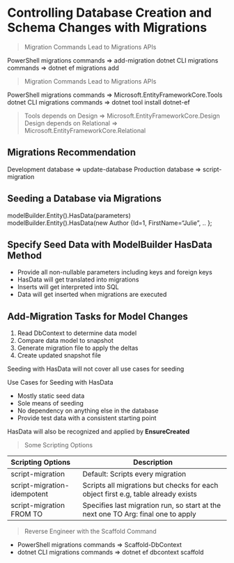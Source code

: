 # Controlling Database Creation and Schema Changes with Migrations

> Migration Commands Lead to Migrations APIs

PowerShell migrations commands => add-migration
dotnet CLI migrations commands => dotnet ef migrations add


> Migration Commands Lead to Migrations APIs

PowerShell migrations commands => Microsoft.EntityFrameworkCore.Tools
dotnet CLI migrations commands => dotnet tool install dotnet-ef

> Tools depends on Design => Microsoft.EntityFrameworkCore.Design
> Design depends on Relational => Microsoft.EntityFrameworkCore.Relational

## Migrations Recommendation

Development database => update-database
Production database  => script-migration

## Seeding a Database via Migrations

modelBuilder.Entity<EntityType>().HasData(parameters)
modelBuilder.Entity<Author>().HasData(new Author {Id=1, FirstName=“Julie”, .. };

## Specify Seed Data with ModelBuilder HasData Method

- Provide all non-nullable parameters including keys and foreign keys
- HasData will get translated into migrations
- Inserts will get interpreted into SQL
- Data will get inserted when migrations are executed 
  
## Add-Migration Tasks for Model Changes

1. Read DbContext to determine data model
1. Compare data model to snapshot
1. Generate migration file to apply the deltas
1. Create updated snapshot file

Seeding with HasData will not cover all use cases for seeding

Use Cases for Seeding with HasData

- Mostly static seed data 
- Sole means of seeding
- No dependency on anything else in the database
- Provide test data with a consistent starting point


HasData will also be recognized and applied by **EnsureCreated**

> Some Scripting Options

| **Scripting Options**   | **Description** |
|:-----------------------------------|------------|
| script-migration            |    Default: Scripts every migration |
| script-migration-idempotent |    Scripts all migrations but checks for each object first e.g, table already exists |
| script-migration FROM TO |       Specifies last migration run, so start at the next one TO Arg: final one to apply |

> Reverse Engineer with the Scaffold Command
- PowerShell migrations commands => Scaffold-DbContext
- dotnet CLI migrations commands => dotnet ef dbcontext scaffold
